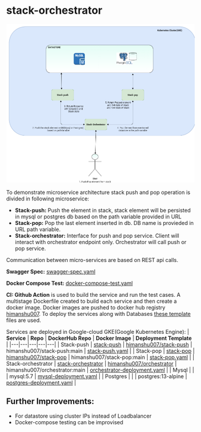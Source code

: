 # stack-orchestrator

![Architecture Diagram](architecture-diagram.png)

To demonstrate microservice architecture stack push and pop operation is divided in following microservice:
 * <b>Stack-push:</b> Push the element in stack, stack element will be persisted in mysql or postgres db based on the path variable provided in URL
 * <b>Stack-pop:</b> Pop the last element inserted in db. DB name is provieded in URL path variable.
 * <b>Stack-orchestrator:</b> Interface for push and pop service. Client will interact with orchestrator endpoint only. Orchestrator will call push or pop service.
 
 Communication between micro-services are based on REST api calls.
 
 <b>Swagger Spec:</b> [swagger-spec.yaml](https://github.com/Himanshu-Kushwaha/stack-orchestrator/blob/main/swagger-spec.yaml)
 
 <b>Docker Compose Test:</b> [docker-compose-test.yaml](https://github.com/Himanshu-Kushwaha/stack-orchestrator/blob/main/docker-compose-test.yaml)
 
 <b>CI: Github Action</b> is used to build the service and run the test cases. 
 A multistage Dockerfile created to build each service and then create a docker image. Docker images are pushed to docker hub registry [himanshu007](https://hub.docker.com/repositories/himanshu007). To deploy the services along with Databases [these template](https://github.com/Himanshu-Kushwaha/stack-pop/tree/main/deployment) files are used.
 
 
 Services are deployed in Google-cloud GKE(Google Kubernetes Engine):
 | <b>Service</b>  | <b>Repo</b>  | <b>DockerHub Repo</b>  | <b>Docker Image</b> |  <b>Deployment Template</b> |
|---|---|---|---|---|
| Stack-push  | [stack-push](https://github.com/Himanshu-Kushwaha/stack-push)  |  [himanshu007/stack-push](https://hub.docker.com/repository/docker/himanshu007/stack-push) | himanshu007/stack-push:main  |  [stack-push.yaml](https://github.com/Himanshu-Kushwaha/stack-pop/blob/main/deployment/stack-push.yaml) |
|  Stack-pop | [stack-pop](https://github.com/Himanshu-Kushwaha/stack-pop)  | [himanshu007/stack-pop](https://hub.docker.com/repository/docker/himanshu007/stack-pop)  |  himanshu007/stack-pop:main |  [stack-pop.yaml](https://github.com/Himanshu-Kushwaha/stack-pop/blob/main/deployment/stack-pop.yaml) |
| Stack-orchestrator  | [stack-orchestrator](https://github.com/Himanshu-Kushwaha/stack-orchestrator)  | [himanshu007/orchestrator](https://hub.docker.com/repository/docker/himanshu007/orchestrator)  |  himanshu007/orchestrator:main |  [orchestrator-deployment.yaml](https://github.com/Himanshu-Kushwaha/stack-pop/blob/main/deployment/orchestrator-deployment.yaml) |
|  Mysql |   |   |  mysql:5.7 | [mysql-deployment.yaml](https://github.com/Himanshu-Kushwaha/stack-pop/blob/main/deployment/mysql-deployment.yaml)  |
|  Postgres |   |   |  postgres:13-alpine | [postgres-deployment.yaml](https://github.com/Himanshu-Kushwaha/stack-pop/blob/main/deployment/postgres-deployment.yaml)  |


## Further Improvements:
* For datastore using cluster IPs instead of Loadbalancer
* Docker-compose testing can be improvised
